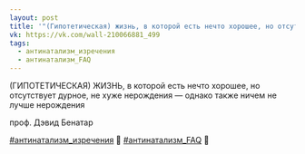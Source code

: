 ```yaml
---
layout: post
title: '"(Гипотетическая) жизнь, в которой есть нечто хорошее, но отсутствует дурное..."'
vk: https://vk.com/wall-210066881_499
tags:
  - антинатализм_изречения
  - антинатализм_FAQ
---
```

(ГИПОТЕТИЧЕСКАЯ) ЖИЗНЬ, в которой есть нечто хорошее, но отсутствует дурное, не хуже нерождения — однако также ничем не лучше нерождения

проф. Дэвид Бенатар

[#антинатализм_изречения](poisk.html#антинатализм_изречения) 💬 [#антинатализм_FAQ](poisk.html#антинатализм_FAQ) 👀